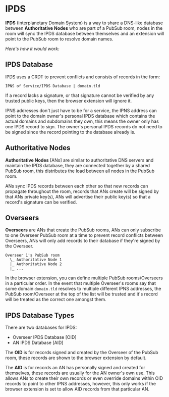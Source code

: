 # IPDS

**IPDS** (Interplanetary Domain System) is a way to share a DNS-like database between **Authoritative Nodes** who are part of a PubSub room, nodes in the room will sync the IPDS database between themselves and an extension will point to the PubSub room to resolve domain names.

*Here's how it would work:*

## IPDS Database

IPDS uses a CRDT to prevent conflicts and consists of records in the form:

`IPNS of Service/IPDS Database | domain.tld`

If a record lacks a signature, or that signature cannot be verified by any trusted public keys, then the browser extension will ignore it.

IPNS addresses don't just have to be for a service, the IPNS address can point to the domain owner's personal IPDS database which contains the actual domains and subdomains they own, this means the owner only has one IPDS record to sign. The owner's personal IPDS records do not need to be signed since the record pointing to the database already is.

## Authoritative Nodes

**Authoritative Nodes** [ANs] are similar to authoritative DNS servers and maintain the IPDS database, they are connected together by a shared PubSub room, this distributes the load between all nodes in the PubSub room.

ANs sync IPDS records between each other so that new records can propagate throughout the room, records that ANs create will be signed by that ANs private key(s), ANs will advertise their public key(s) so that a record's signature can be verified.

## Overseers

**Overseers** are ANs that create the PubSub rooms, ANs can only subscribe to one Overseer PubSub room at a time to prevent record conflicts between Overseers, ANs will only add records to their database if they're signed by the Overseer.

```
Overseer 1's PubSub room
  \_ Authoritative Node 1
  |_ Authoritative Node 2
  |_ ...
```

In the browser extension, you can define multiple PubSub rooms/Overseers in a particular order. In the event that multiple Overseer's rooms say that some domain `domain.tld` resolves to multiple different IPNS addresses, the PubSub room/Overseer at the top of the list will be trusted and it's record will be treated as the correct one amongst them.

## IPDS Database Types

There are two databases for IPDS:

- Overseer IPDS Database [OID]
- AN IPDS Database [AID]

The **OID** is for records signed and created by the Overseer of the PubSub room, these records are shown to the browser extension by default.

The **AID** is for records an AN has personally signed and created for themselves, these records are usually for the AN owner's own use. This allows ANs to create their own records or even override domains within OID records to point to other IPNS addresses, however, this only works if the browser extension is set to allow AID records from that particular AN.
